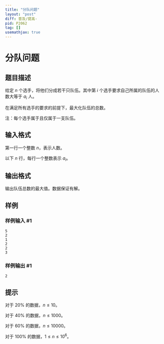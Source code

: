 ```yaml
---
title: "分队问题"
layout: "post"
diff: 普及/提高-
pid: P2062
tag: []
usemathjax: true
---
```


# 分队问题
## 题目描述

给定 $n$ 个选手，将他们分成若干只队伍。其中第 $i$ 个选手要求自己所属的队伍的人数大等于 $a_i$ 人。

在满足所有选手的要求的前提下，最大化队伍的总数。

注：每个选手属于且仅属于一支队伍。
## 输入格式

第一行一个整数 $n$，表示人数。

以下 $n$ 行，每行一个整数表示 $a_i$。
## 输出格式

输出队伍总数的最大值。数据保证有解。

## 样例

### 样例输入 #1
```
5
2
1
2
2
3 

```
### 样例输出 #1
```
2
```
## 提示

对于 $20\%$ 的数据，$n \leq 10$。

对于 $40\%$ 的数据，$n \leq 1000$。

对于 $60\%$ 的数据，$n \leq 10000$。

对于 $100\%$ 的数据，$1 \leq n \leq 10^6$。
